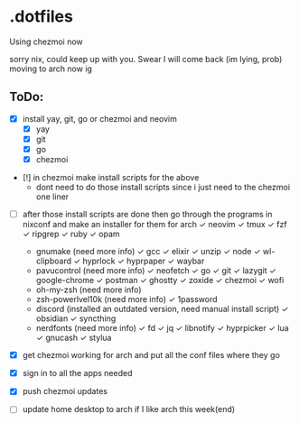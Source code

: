 # .dotfiles

Using chezmoi now

sorry nix, could keep up with you. Swear I will come back (im lying, prob)
moving to arch now ig

## ToDo:

- [x] install yay, git, go or chezmoi and neovim
    - [x] yay
    - [x] git
    - [x] go
    - [x] chezmoi
- [!] in chezmoi make install scripts for the above
    - dont need to do those install scripts since i just need to the chezmoi one liner
- [ ] after those install scripts are done then go through the programs in nixconf and make an installer for them for arch
    ✓ neovim
    ✓ tmux
    ✓ fzf
    ✓ ripgrep
    ✓ ruby
    ✓ opam
    - gnumake (need more info)
    ✓ gcc
    ✓ elixir
    ✓ unzip
    ✓ node
    ✓ wl-clipboard
    ✓ hyprlock
    ✓ hyprpaper
    ✓ waybar
    - pavucontrol (need more info)
    ✓ neofetch
    ✓ go
    ✓ git
    ✓ lazygit
    ✓ google-chrome
    ✓ postman
    ✓ ghostty
    ✓ zoxide
    ✓ chezmoi
    ✓ wofi
    - oh-my-zsh (need more info)
    - zsh-powerlvel10k (need more info)
    ✓ 1password
    - discord (installed an outdated version, need manual install script)
    ✓ obsidian
    ✓ syncthing
    - nerdfonts (need more info)
    ✓ fd
    ✓ jq
    ✓ libnotify
    ✓ hyprpicker
    ✓ lua
    ✓ gnucash
    ✓ stylua

- [x] get chezmoi working for arch and put all the conf files where they go
- [x] sign in to all the apps needed
- [x] push chezmoi updates 
- [ ] update home desktop to arch if I like arch this week(end)

